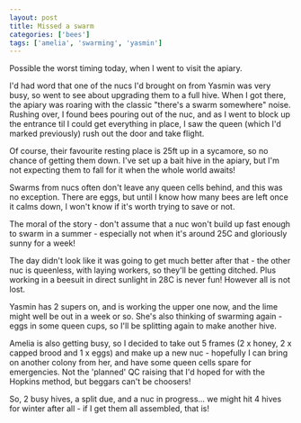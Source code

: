 ```yaml
---
layout: post
title: Missed a swarm
categories: ['bees']
tags: ['amelia', 'swarming', 'yasmin']
---
```


Possible the worst timing today, when I went to visit the apiary.  
  
I'd had word that one of the nucs I'd brought on from Yasmin was very busy, so went to see about upgrading them to a full hive. When I got there, the apiary was roaring with the classic "there's a swarm somewhere" noise. Rushing over, I found bees pouring out of the nuc, and as I went to block up the entrance til I could get everything in place, I saw the queen (which I'd marked previously) rush out the door and take flight.  
  
Of course, their favourite resting place is 25ft up in a sycamore, so no chance of getting them down. I've set up a bait hive in the apiary, but I'm not expecting them to fall for it when the whole world awaits!  
  
Swarms from nucs often don't leave any queen cells behind, and this was no exception. There are eggs, but until I know how many bees are left once it calms down, I won't know if it's worth trying to save or not.  
  
The moral of the story - don't assume that a nuc won't build up fast enough to swarm in a summer - especially not when it's around 25C and gloriously sunny for a week!  
  
The day didn't look like it was going to get much better after that - the other nuc is queenless, with laying workers, so they'll be getting ditched. Plus working in a beesuit in direct sunlight in 28C is never fun! However all is not lost.  
  
Yasmin has 2 supers on, and is working the upper one now, and the lime might well be out in a week or so. She's also thinking of swarming again - eggs in some queen cups, so I'll be splitting again to make another hive.  
  
Amelia is also getting busy, so I decided to take out 5 frames (2 x honey, 2 x capped brood and 1 x eggs) and make up a new nuc - hopefully I can bring on another colony from her, and have some queen cells spare for emergencies. Not the 'planned' QC raising that I'd hoped for with the Hopkins method, but beggars can't be choosers!  
  
So, 2 busy hives, a split due, and a nuc in progress... we might hit 4 hives for winter after all - if I get them all assembled, that is!
